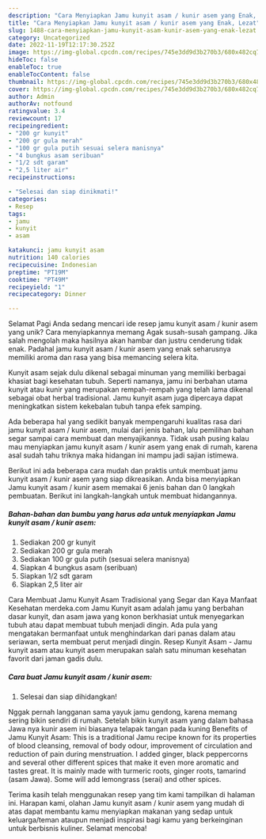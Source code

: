 ```yaml
---
description: "Cara Menyiapkan Jamu kunyit asam / kunir asem yang Enak, Lezat"
title: "Cara Menyiapkan Jamu kunyit asam / kunir asem yang Enak, Lezat"
slug: 1488-cara-menyiapkan-jamu-kunyit-asam-kunir-asem-yang-enak-lezat
category: Uncategorized
date: 2022-11-19T12:17:30.252Z
image: https://img-global.cpcdn.com/recipes/745e3dd9d3b270b3/680x482cq70/jamu-kunyit-asam-kunir-asem-foto-resep-utama.jpg
hideToc: false
enableToc: true
enableTocContent: false
thumbnail: https://img-global.cpcdn.com/recipes/745e3dd9d3b270b3/680x482cq70/jamu-kunyit-asam-kunir-asem-foto-resep-utama.jpg
cover: https://img-global.cpcdn.com/recipes/745e3dd9d3b270b3/680x482cq70/jamu-kunyit-asam-kunir-asem-foto-resep-utama.jpg
author: Admin
authorAv: notfound
ratingvalue: 3.4
reviewcount: 17
recipeingredient:
- "200 gr kunyit"
- "200 gr gula merah"
- "100 gr gula putih sesuai selera manisnya"
- "4 bungkus asam seribuan"
- "1/2 sdt garam"
- "2,5 liter air"
recipeinstructions:

- "Selesai dan siap dinikmati!"
categories:
- Resep
tags:
- jamu
- kunyit
- asam

katakunci: jamu kunyit asam 
nutrition: 140 calories
recipecuisine: Indonesian
preptime: "PT19M"
cooktime: "PT49M"
recipeyield: "1"
recipecategory: Dinner

---
```



Selamat Pagi Anda sedang mencari ide resep jamu kunyit asam / kunir asem yang unik? Cara menyiapkannya memang Agak susah-susah gampang. Jika salah mengolah maka hasilnya akan hambar dan justru cenderung tidak enak. Padahal jamu kunyit asam / kunir asem yang enak seharusnya memiliki aroma dan rasa yang bisa memancing selera kita.


Kunyit asam sejak dulu dikenal sebagai minuman yang memiliki berbagai khasiat bagi kesehatan tubuh. Seperti namanya, jamu ini berbahan utama kunyit atau kunir yang merupakan rempah-rempah yang telah lama dikenal sebagai obat herbal tradisional. Jamu kunyit asam juga dipercaya dapat meningkatkan sistem kekebalan tubuh tanpa efek samping.

Ada beberapa hal yang sedikit banyak mempengaruhi kualitas rasa dari jamu kunyit asam / kunir asem, mulai dari jenis bahan, lalu pemilihan bahan segar sampai cara membuat dan menyajikannya. Tidak usah pusing kalau mau menyiapkan jamu kunyit asam / kunir asem yang enak di rumah, karena asal sudah tahu triknya maka hidangan ini mampu jadi sajian istimewa.


Berikut ini ada beberapa cara mudah dan praktis untuk membuat jamu kunyit asam / kunir asem yang siap dikreasikan. Anda bisa menyiapkan Jamu kunyit asam / kunir asem memakai 6 jenis bahan dan 0 langkah pembuatan. Berikut ini langkah-langkah untuk membuat hidangannya.

<!--inarticleads1-->

##### Bahan-bahan dan bumbu yang harus ada untuk menyiapkan Jamu kunyit asam / kunir asem:

1. Sediakan 200 gr kunyit
1. Sediakan 200 gr gula merah
1. Sediakan 100 gr gula putih (sesuai selera manisnya)
1. Siapkan 4 bungkus asam (seribuan)
1. Siapkan 1/2 sdt garam
1. Siapkan 2,5 liter air


Cara Membuat Jamu Kunyit Asam Tradisional yang Segar dan Kaya Manfaat Kesehatan merdeka.com Jamu Kunyit asam adalah jamu yang berbahan dasar kunyit, dan asam jawa yang konon berkhasiat untuk menyegarkan tubuh atau dapat membuat tubuh menjadi dingin. Ada pula yang mengatakan bermanfaat untuk menghindarkan dari panas dalam atau seriawan, serta membuat perut menjadi dingin. Resep Kunyit Asam - Jamu kunyit asam atau kunyit asem merupakan salah satu minuman kesehatan favorit dari jaman gadis dulu. 

<!--inarticleads2-->

##### Cara buat Jamu kunyit asam / kunir asem:


1. Selesai dan siap dihidangkan!

Nggak pernah langganan sama yayuk jamu gendong, karena memang sering bikin sendiri di rumah. Setelah bikin kunyit asam yang dalam bahasa Jawa nya kunir asem ini biasanya telapak tangan pada kuning Benefits of Jamu Kunyit Asam: This is a traditional Jamu recipe known for its properties of blood cleansing, removal of body odour, improvement of circulation and reduction of pain during menstruation. I added ginger, black peppercorns and several other different spices that make it even more aromatic and tastes great. It is mainly made with turmeric roots, ginger roots, tamarind (asam Jawa). Some will add lemongrass (serai) and other spices. 

Terima kasih telah menggunakan resep yang tim kami tampilkan di halaman ini. Harapan kami, olahan Jamu kunyit asam / kunir asem yang mudah di atas dapat membantu kamu menyiapkan makanan yang sedap untuk keluarga/teman ataupun menjadi inspirasi bagi kamu yang berkeinginan untuk berbisnis kuliner. Selamat mencoba!

